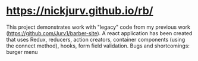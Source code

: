 # https://nickjurv.github.io/rb/
This project demonstrates work with "legacy" code from my previous work (https://github.com/Jurv1/barber-site). A react application has been created that uses Redux, reducers, action creators, container components (using the connect method), hooks, form field validation. Bugs and shortcomings: burger menu
